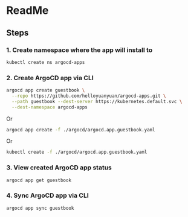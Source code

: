 # ReadMe

## Steps

### 1. Create namespace where the app will install to

~~~bash
kubectl create ns argocd-apps
~~~

### 2. Create ArgoCD app via CLI

~~~bash
argocd app create guestbook \
  --repo https://github.com/helloyuanyuan/argocd-apps.git \
  --path guestbook --dest-server https://kubernetes.default.svc \
  --dest-namespace argocd-apps
~~~

Or

~~~bash
argocd app create -f ./argocd/argocd.app.guestbook.yaml
~~~

Or

~~~bash
kubectl create -f ./argocd/argocd.app.guestbook.yaml
~~~

### 3. View created ArgoCD app status

~~~bash
argocd app get guestbook
~~~

### 4. Sync ArgoCD app via CLI

~~~bash
argocd app sync guestbook
~~~
